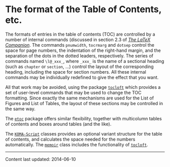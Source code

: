 # The format of the Table of Contents, etc.

The formats of entries in the table of contents (TOC) are
controlled by a number of internal commands (discussed in section&nbsp;2.3
of [_The LaTeX Companion_](./FAQ-latex-books.html).  The commands
`pnumwidth`, `tocrmarg` and `dotsep` control the space
for page numbers, the indentation of the right-hand margin, and the
separation of the dots in the dotted leaders, respectively.  The
series of commands named `\l@_xxx_`, where `_xxx_`
is the name of a sectional heading (such as `chapter` or
`section`, &hellip;) control the layout of the corresponding
heading, including the space for section numbers.  All these internal
commands may be individually redefined to give the effect that you
want.

All that work may be avoided, using the package [`tocloft`](https://ctan.org/pkg/tocloft)
which provides a set of user-level commands that may be used to change
the TOC formatting.  Since exactly the same mechanisms are used
for the List of Figures and List of Tables, the layout of these
sections may be controlled in the same way.

The [`etoc`](https://ctan.org/pkg/etoc) package offers similar flexibility, together with
multicolumn tables of contents and boxes around tables (and the like).

The [`KOMA-Script`](https://ctan.org/pkg/KOMA-Script) classes provides an optional variant structure
for the table of contents, and calculates the space needed for the
numbers automatically.  The [`memoir`](https://ctan.org/pkg/memoir) class includes the functionality
of [`tocloft`](https://ctan.org/pkg/tocloft).


----

Content last updated: 2014-06-10
